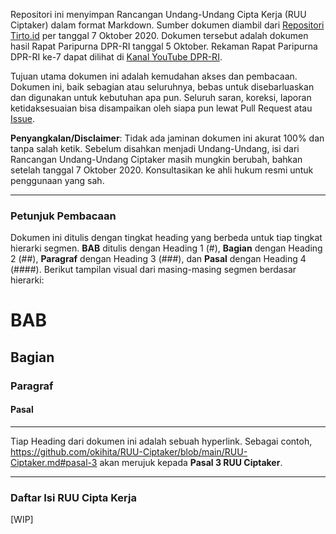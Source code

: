 <!-- Because I believe knowledge should be free. Viva la Ravenclawism! -->

Repositori ini menyimpan Rancangan Undang-Undang Cipta Kerja (RUU Ciptaker) dalam format Markdown. Sumber dokumen diambil dari [Repositori Tirto.id](https://tirto.id/isi-uu-omnibus-law-cipta-kerja-pdf-link-download-usai-disahkan-dpr-f5BZ) per tanggal 7 Oktober 2020. Dokumen tersebut adalah dokumen hasil Rapat Paripurna DPR-RI tanggal 5 Oktober. Rekaman Rapat Paripurna DPR-RI ke-7 dapat dilihat di [Kanal YouTube DPR-RI](https://www.youtube.com/watch?v=0m6E-iJntJ0&ab_channel=DPRRI).

Tujuan utama dokumen ini adalah kemudahan akses dan pembacaan. Dokumen ini, baik sebagian atau seluruhnya, bebas untuk disebarluaskan dan digunakan untuk kebutuhan apa pun. Seluruh saran, koreksi, laporan ketidaksesuaian bisa disampaikan oleh siapa pun lewat Pull Request atau [Issue](https://github.com/okihita/RUU-Ciptaker/issues).

**Penyangkalan/Disclaimer**: Tidak ada jaminan dokumen ini akurat 100% dan tanpa salah ketik. Sebelum disahkan menjadi Undang-Undang, isi dari Rancangan Undang-Undang Ciptaker masih mungkin berubah, bahkan setelah tanggal 7 Oktober 2020. Konsultasikan ke ahli hukum resmi untuk penggunaan yang sah.

---

### Petunjuk Pembacaan

Dokumen ini ditulis dengan tingkat heading yang berbeda untuk tiap tingkat hierarki segmen. **BAB** ditulis dengan Heading 1 (#), **Bagian** dengan Heading 2 (##), **Paragraf** dengan Heading 3 (###), dan **Pasal** dengan Heading 4 (####). Berikut tampilan visual dari masing-masing segmen berdasar hierarki:

# BAB
## Bagian
### Paragraf
#### Pasal

---
Tiap Heading dari dokumen ini adalah sebuah hyperlink. Sebagai contoh, https://github.com/okihita/RUU-Ciptaker/blob/main/RUU-Ciptaker.md#pasal-3 akan merujuk kepada **Pasal 3 RUU Ciptaker**.

---

### Daftar Isi RUU Cipta Kerja

[WIP]
